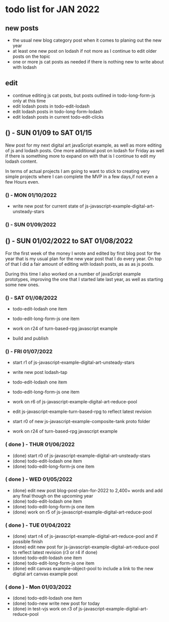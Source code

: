 # todo list for JAN 2022

## new posts
* the usual new blog category post when it comes to planing out the new year
* at least one new post on lodash if not more as I continue to edit older posts on the topic
* one or more js cat posts as needed if there is nothing new to write about with lodash

## edit
* continue editing js cat posts, but posts outlined in todo-long-form-js only at this time
* edit lodash posts in todo-edit-lodash
* edit lodash posts in todo-long-form-lodash
* edit lodash posts in current todo-edit-clicks

<!--
## () - SUN 01/23 to  SAT 01/29
## () - SUN 01/16 to  SAT 01/22

-->

## () - SUN 01/09 to SAT 01/15

New post for my next digital art javaScript example, as well as more editing of js and lodash posts. One more additional post on lodash for Friday as well if there is something more to expand on with that is I continue to edit my lodash content.

In terms of actual projects I am going to want to stick to creating very simple projects where I can complete the MVP in a few days,if not even a few Hours even.

### () - MON 01/10/2022

* write new post for current state of js-javascript-example-digital-art-unsteady-stars

### () - SUN 01/09/2022


## () - SUN 01/02/2022 to  SAT 01/08/2022

For the first week of the money I wrote and edited by first blog post for the year that is my usual plan for the new year post that I do every year. On top of that I did a fair amount of editing with lodash posts, as as as js posts.

During this time I also worked on a number of javaScript example prototypes, improving the one that I started late last year, as well as starting some new ones.

### () - SAT 01//08/2022
* todo-edit-lodash one item
* todo-edit-long-form-js one item
* work on r24 of turn-based-rpg javascript example

* build and publish

### () - FRI 01/07/2022

* start r1 of js-javascript-example-digital-art-unsteady-stars

* write new post lodash-tap
* todo-edit-lodash one item
* todo-edit-long-form-js one item

* work on r6 of js-javascript-example-digital-art-reduce-pool
* edit js-javascript-example-turn-based-rpg to reflect latest revision
* start r0 of new js-javascript-example-composite-tank proto folder

* work on r24 of turn-based-rpg javascript example

### ( done ) - THUR 01/06/2022
* (done) start r0 of js-javascript-example-digital-art-unsteady-stars
* (done) todo-edit-lodash one item
* (done) todo-edit-long-form-js one item

### ( done ) - WED 01/05/2022
* (done) edit new post blog-post-plan-for-2022 to 2,400+ words and add any final though on the upcoming year
* (done) todo-edit-lodash one item
* (done) todo-edit-long-form-js one item
* (done) work on r5 of js-javascript-example-digital-art-reduce-pool

### ( done ) - TUE 01/04/2022
* (done) start r4 of js-javascript-example-digital-art-reduce-pool and if possible finish
* (done) edit new post for js-javascript-example-digital-art-reduce-pool to reflect latest revision (r3 or r4 if done)
* (done) todo-edit-lodash one item
* (done) todo-edit-long-form-js one item
* (done) edit canvas example-object-pool to include a link to the new digital art canvas example post

### ( done ) - Mon 01/03/2022
* (done) todo-edit-lodash one item
* (done) todo-new write new post for today
* (done) in test-vjs work on r3 of js-javascript-example-digital-art-reduce-pool
